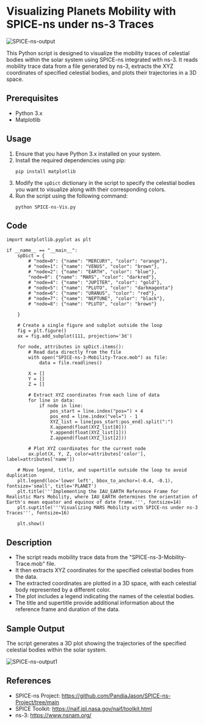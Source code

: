 # Visualizing Planets Mobility with SPICE-ns under ns-3 Traces

![SPICE-ns-output](https://github.com/PandiaJason/SPICE-ns-Project/assets/100123063/a1106f63-51bf-44d0-9e3d-c6fda12e6c5d)

This Python script is designed to visualize the mobility traces of celestial bodies within the solar system using SPICE-ns integrated with ns-3. It reads mobility trace data from a file generated by ns-3, extracts the XYZ coordinates of specified celestial bodies, and plots their trajectories in a 3D space.

## Prerequisites
- Python 3.x
- Matplotlib

## Usage
1. Ensure that you have Python 3.x installed on your system.
2. Install the required dependencies using pip:
    ```
    pip install matplotlib
    ```
3. Modify the `spDict` dictionary in the script to specify the celestial bodies you want to visualize along with their corresponding colors.
4. Run the script using the following command:
    ```
    python SPICE-ns-Vis.py
    ```
## Code
```
import matplotlib.pyplot as plt

if __name__ == "__main__":
    spDict = {
        # "node=0": {"name": "MERCURY", "color": "orange"},
        # "node=1": {"name": "VENUS", "color": "brown"},
        # "node=2": {"name": "EARTH", "color": "blue"},
        "node=0": {"name": "MARS", "color": "darkred"},
        # "node=4": {"name": "JUPITER", "color": "gold"},
        # "node=5": {"name": "PLUTO", "color": "darkmagenta"}
        # "node=6": {"name": "URANUS", "color": "red"},
        # "node=7": {"name": "NEPTUNE", "color": "black"},
        # "node=8": {"name": "PLUTO", "color": "brown"}

    }
    
    # Create a single figure and subplot outside the loop
    fig = plt.figure() 
    ax = fig.add_subplot(111, projection='3d')

    for node, attributes in spDict.items():
        # Read data directly from the file
        with open("SPICE-ns-3-Mobility-Trace.mob") as file:
            data = file.readlines()

        X = []
        Y = []
        Z = []

        # Extract XYZ coordinates from each line of data
        for line in data:
            if node in line:
                pos_start = line.index("pos=") + 4
                pos_end = line.index("vel=") - 1
                XYZ_list = line[pos_start:pos_end].split(":")
                X.append(float(XYZ_list[0]))
                Y.append(float(XYZ_list[1]))
                Z.append(float(XYZ_list[2]))

        # Plot XYZ coordinates for the current node
        ax.plot(X, Y, Z, color=attributes['color'], label=attributes['name'])

    # Move legend, title, and supertitle outside the loop to avoid duplication
    plt.legend(loc='lower left', bbox_to_anchor=(-0.4, -0.1), fontsize='small', title='PLANET')
    plt.title('''Implementing the IAU_EARTH Reference Frame for Realistic Mars Mobility, where IAU_EARTH determines the orientation of Earth's mean equator and equinox of date frame.''', fontsize=14)
    plt.suptitle('''Visualizing MARS Mobility with SPICE-ns under ns-3 Traces''', fontsize=16)

    plt.show()
```

## Description
- The script reads mobility trace data from the "SPICE-ns-3-Mobility-Trace.mob" file.
- It then extracts XYZ coordinates for the specified celestial bodies from the data.
- The extracted coordinates are plotted in a 3D space, with each celestial body represented by a different color.
- The plot includes a legend indicating the names of the celestial bodies.
- The title and supertitle provide additional information about the reference frame and duration of the data.

## Sample Output
The script generates a 3D plot showing the trajectories of the specified celestial bodies within the solar system.

![SPICE-ns-output1](https://github.com/PandiaJason/SPICE-ns-Project/assets/100123063/32d4d118-d205-46ae-bdc6-d453ee99217d)


## References
- SPICE-ns Project: https://github.com/PandiaJason/SPICE-ns-Project/tree/main
- SPICE Toolkit: https://naif.jpl.nasa.gov/naif/toolkit.html
- ns-3: https://www.nsnam.org/
